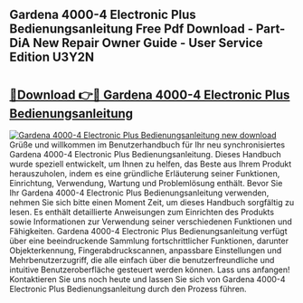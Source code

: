 ## Gardena 4000-4 Electronic Plus Bedienungsanleitung Free Pdf Download - Part-DiA New Repair Owner Guide - User Service Edition U3Y2N

# <h2><a href="http://df583ti.blite.top/?on=Gardena+4000-4+Electronic+Plus+Bedienungsanleitung">🔗Download 👉🔴 Gardena 4000-4 Electronic Plus Bedienungsanleitung</a></h2>

[![Gardena 4000-4 Electronic Plus Bedienungsanleitung new download](https://i.imgur.com/lujVjoI.png)](http://df583ti.blite.top/?on=Gardena+4000-4+Electronic+Plus+Bedienungsanleitung)
Grüße und willkommen im Benutzerhandbuch für Ihr neu synchronisiertes Gardena 4000-4 Electronic Plus Bedienungsanleitung. Dieses Handbuch wurde speziell entwickelt, um Ihnen zu helfen, das Beste aus Ihrem Produkt herauszuholen, indem es eine gründliche Erläuterung seiner Funktionen, Einrichtung, Verwendung, Wartung und Problemlösung enthält. Bevor Sie Ihr Gardena 4000-4 Electronic Plus Bedienungsanleitung verwenden, nehmen Sie sich bitte einen Moment Zeit, um dieses Handbuch sorgfältig zu lesen. Es enthält detaillierte Anweisungen zum Einrichten des Produkts sowie Informationen zur Verwendung seiner verschiedenen Funktionen und Fähigkeiten. Gardena 4000-4 Electronic Plus Bedienungsanleitung verfügt über eine beeindruckende Sammlung fortschrittlicher Funktionen, darunter Objekterkennung, Fingerabdruckscannen, anpassbare Einstellungen und Mehrbenutzerzugriff, die alle einfach über die benutzerfreundliche und intuitive Benutzeroberfläche gesteuert werden können. Lass uns anfangen! Kontaktieren Sie uns noch heute und lassen Sie sich von Gardena 4000-4 Electronic Plus Bedienungsanleitung durch den Prozess führen.
